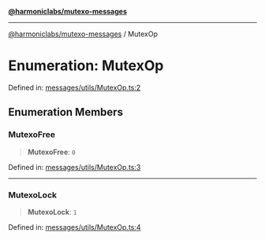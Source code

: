 [**@harmoniclabs/mutexo-messages**](../README.md)

***

[@harmoniclabs/mutexo-messages](../README.md) / MutexOp

# Enumeration: MutexOp

Defined in: [messages/utils/MutexOp.ts:2](https://github.com/HarmonicLabs/mutexo-messages/blob/aefac8841dc1fa8aebb577df666016362446522d/src/messages/utils/MutexOp.ts#L2)

## Enumeration Members

### MutexoFree

> **MutexoFree**: `0`

Defined in: [messages/utils/MutexOp.ts:3](https://github.com/HarmonicLabs/mutexo-messages/blob/aefac8841dc1fa8aebb577df666016362446522d/src/messages/utils/MutexOp.ts#L3)

***

### MutexoLock

> **MutexoLock**: `1`

Defined in: [messages/utils/MutexOp.ts:4](https://github.com/HarmonicLabs/mutexo-messages/blob/aefac8841dc1fa8aebb577df666016362446522d/src/messages/utils/MutexOp.ts#L4)
